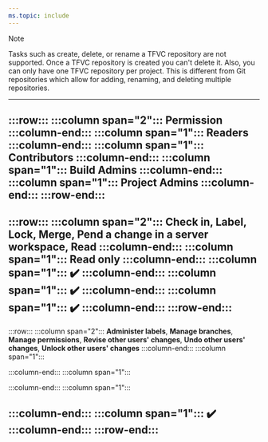 ```yaml
---
ms.topic: include
---
```


> [!NOTE]  
> Tasks such as create, delete, or rename a TFVC repository are not supported. Once a TFVC repository is created you can't delete it. Also, you can only have one TFVC repository per project. This is different from Git repositories which allow for adding, renaming, and deleting multiple repositories. 


---
:::row:::
   :::column span="2":::
      **Permission** 
   :::column-end:::
   :::column span="1":::
     **Readers**
   :::column-end:::
   :::column span="1":::
     **Contributors**
   :::column-end:::
   :::column span="1":::
     **Build Admins**
   :::column-end:::
   :::column span="1":::
     **Project Admins**
   :::column-end:::
:::row-end:::
---
:::row:::
   :::column span="2":::
      **Check in**, **Label**, **Lock**, **Merge**, **Pend a change in a server workspace**, **Read**
   :::column-end:::
   :::column span="1":::
      Read only
   :::column-end:::
   :::column span="1":::
      ✔️
   :::column-end:::
   :::column span="1":::
      ✔️
   :::column-end:::
   :::column span="1":::
      ✔️
   :::column-end:::
:::row-end:::
---
:::row:::
   :::column span="2":::
      **Administer labels**, **Manage branches**, **Manage permissions**, **Revise other users' changes**, **Undo other users' changes**, **Unlock other users' changes** 
   :::column-end:::
   :::column span="1":::
      
   :::column-end:::
   :::column span="1":::
      
   :::column-end:::
   :::column span="1":::
      
   :::column-end:::
   :::column span="1":::
      ✔️
   :::column-end:::
:::row-end:::
---
